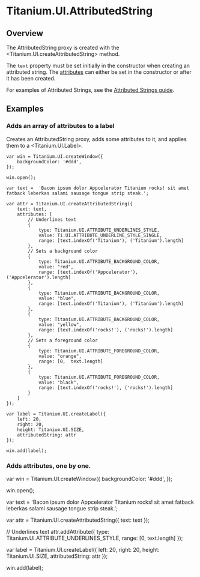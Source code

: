 # Titanium.UI.AttributedString

<ProxySummary/>

## Overview

The AttributedString proxy is created with the <Titanium.UI.createAttributedString> method.

The `text` property must be set initially in the constructor when creating an attributed string.
The [attributes](Titanium.UI.AttributedString.attributes) can either be set in the constructor or after it has been created.

For examples of Attributed Strings, see the
[Attributed Strings guide](https://docs.appcelerator.com/platform/latest/#!/guide/Attributed_Strings).

## Examples

### Adds an array of attributes to a label

Creates an AttributedString proxy, adds some attributes to it, and applies them
to a <Titanium.UI.Label>.

    var win = Titanium.UI.createWindow({
        backgroundColor: '#ddd',
    });

    win.open();

    var text =  'Bacon ipsum dolor Appcelerator Titanium rocks! sit amet fatback leberkas salami sausage tongue strip steak.';

    var attr = Titanium.UI.createAttributedString({
        text: text,
        attributes: [
            // Underlines text
            {
                type: Titanium.UI.ATTRIBUTE_UNDERLINES_STYLE,
                value: Ti.UI.ATTRIBUTE_UNDERLINE_STYLE_SINGLE,
                range: [text.indexOf('Titanium'), ('Titanium').length]
            },
            // Sets a background color
            {
                type: Titanium.UI.ATTRIBUTE_BACKGROUND_COLOR,
                value: "red",
                range: [text.indexOf('Appcelerator'), ('Appcelerator').length]
            },
            {
                type: Titanium.UI.ATTRIBUTE_BACKGROUND_COLOR,
                value: "blue",
                range: [text.indexOf('Titanium'), ('Titanium').length]
            },
            {
                type: Titanium.UI.ATTRIBUTE_BACKGROUND_COLOR,
                value: "yellow",
                range: [text.indexOf('rocks!'), ('rocks!').length]
            },
            // Sets a foreground color
            {
                type: Titanium.UI.ATTRIBUTE_FOREGROUND_COLOR,
                value: "orange",
                range: [0,  text.length]
            },
            {
                type: Titanium.UI.ATTRIBUTE_FOREGROUND_COLOR,
                value: "black",
                range: [text.indexOf('rocks!'), ('rocks!').length]
            }
        ]
    });

    var label = Titanium.UI.createLabel({
        left: 20,
        right: 20,
        height: Titanium.UI.SIZE,
        attributedString: attr
    });

    win.add(label);

### Adds attributes, one by one.

var win = Titanium.UI.createWindow({
    backgroundColor: '#ddd',
});

win.open();

var text =  'Bacon ipsum dolor Appcelerator Titanium rocks! sit amet fatback leberkas salami sausage tongue strip steak.';

var attr = Titanium.UI.createAttributedString({
    text: text
});

// Underlines text
attr.addAttribute({
    type: Titanium.UI.ATTRIBUTE_UNDERLINES_STYLE,
    range: [0, text.length]
});

var label = Titanium.UI.createLabel({
    left: 20,
    right: 20,
    height: Titanium.UI.SIZE,
    attributedString: attr
});

win.add(label);

<ApiDocs/>
